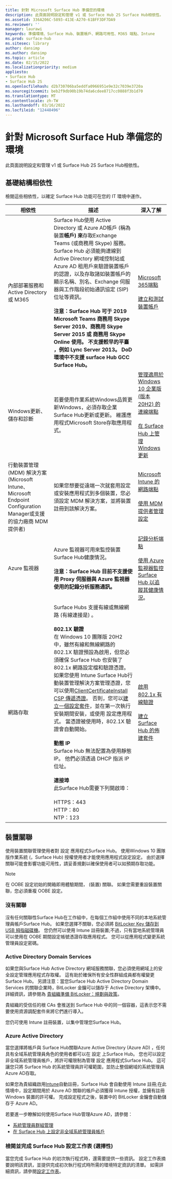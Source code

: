 ```yaml
---
title: 針對 Microsoft Surface Hub 準備您的環境
description: 此頁面說明設定和管理 v1 或 Surface Hub 2S Surface Hub相依性。
ms.assetid: 336A206C-5893-413E-A270-61BFF3DF7DA9
ms.reviewer: ''
manager: laurawi
keywords: 準備環境、Surface Hub、裝置帳戶、網路可用性、M365 端點、Intune
ms.prod: surface-hub
ms.sitesec: library
author: dansimp
ms.author: dansimp
ms.topic: article
ms.date: 02/15/2022
ms.localizationpriority: medium
appliesto:
- Surface Hub
- Surface Hub 2S
ms.openlocfilehash: d2b730706ba5eddfa0966951e9e32c7039e3720a
ms.sourcegitcommit: beb2f9db90b19b74da6cdee8717cc0888f3b1d70
ms.translationtype: MT
ms.contentlocale: zh-TW
ms.lasthandoff: 03/16/2022
ms.locfileid: "12448496"
---
```

# <a name="prepare-your-environment-for-microsoft-surface-hub"></a>針對 Microsoft Surface Hub 準備您的環境

此頁面說明設定和管理 v1 或 Surface Hub 2S Surface Hub相依性。

## <a name="infrastructure-dependencies"></a>基礎結構相依性

檢閱這些相依性，以確定 Surface Hub 功能可在您的 IT 環境中運作。

| 相依性                                                                                                                                  | 描述                                                                                                                                                                                                                                                                                                                                                                                                                                                                                                                                                                                                                                                                                                                                                                                                                                                                                                                                                                                                                                                                                                                                                                                                                                                                                                                                                                                                                                                                                                                                                                                                                                                               | 深入了解                                                                                                                                                                                                                                                                                 |
| ------------------------------------------------------------------------------------------------------------------------------------------- | ------------------------------------------------------------------------------------------------------------------------------------------------------------------------------------------------------------------------------------------------------------------------------------------------------------------------------------------------------------------------------------------------------------------------------------------------------------------------------------------------------------------------------------------------------------------------------------------------------------------------------------------------------------------------------------------------------------------------------------------------------------------------------------------------------------------------------------------------------------------------------------------------------------------------------------------------------------------------------------------------------------------------------------------------------------------------------------------------------------------------------------------------------------------------------------------------------------------------------------------------------------------------------------------------------------------------------------------------------------------------------------------------------------------------------------------------------------------------------------------------------------------------------------------------------------------------------------------------------------------------------------------------------------------------- | ------------------------------------------------------------------------------------------------------------------------------------------------------------------------------------------------------------------------------------------------------------------------------------------ |
| 內部部署服務和 Active Directory 或 M365                                                                                           |  Surface Hub使用 Active Directory 或 Azure AD帳戶 (稱為裝置**帳戶) 來**存取Exchange Teams (或商務用 Skype) 服務。 Surface Hub 必須能夠連線到 Active Directory 網域控制站或 Azure AD 租用戶來驗證裝置帳戶的認證，以及存取諸如裝置帳戶的顯示名稱、別名、Exchange 伺服器與工作階段初始通訊協定 (SIP) 位址等資訊。  <br><br>**注意：Surface Hub 可于 2019 Microsoft Teams 商務用 Skype Server 2019、商務用 Skype Server 2015 或 商務用 Skype Online 使用。 不支援較早的平臺 ，例如 Lync Server 2013。 DoD 環境中不支援 surface Hub GCC Surface Hub。**                                                                                                                                                                                                                                                                                                                                                                                                                                                                                                                                                                                                                                                                                                                                                                                                                                                                                                                                                                                                                                                                                                                                                                                         | [Microsoft 365端點](/microsoft-365/enterprise/microsoft-365-endpoints) <br> <br> [建立和測試裝置帳戶](create-and-test-a-device-account-surface-hub.md)                                                                                                                                                    |
| Windows更新、儲存和診斷                                                                                                       | 若要使用作業系統Windows品質更新Windows，必須存取企業Surface Hub更新或更新。 維護應用程式Microsoft Store存取應用程式。                                                                                                                                                                                                                                                                                                                                                                                                                                                                                                                                                                                                                                                                                                                                                                                                                                                                                                                                                                                                                                                                                                                                                                                                                                                                                                                                                                                                                                                                              | [管理適用於 Windows 10 企業版 (版本 20H2) 的連線端點](/windows/privacy/manage-windows-20h2-endpoints)<br> <br>[在 Surface Hub 上管理 Windows 更新](manage-windows-updates-for-surface-hub.md) |
| 行動裝置管理 (MDM) 解決方案 (Microsoft Intune、Microsoft Endpoint Configuration Manager或支援的協力廠商 MDM 提供者)  | 如果您想要從遠端一次就套用設定或安裝應用程式到多個裝置，您必須設定 MDM 解決方案，並將裝置註冊到該解決方案。                                                                                                                                                                                                                                                                                                                                                                                                                                                                                                                                                                                                                                                                                                                                                                                                                                                                                                                                                                                                                                                                                                                                                                                                                                                                                                                                                                                                                                                                                                        | [Microsoft Intune 的網路端點](/mem/intune/fundamentals/intune-endpoints)<br> <br>[使用 MDM 提供者管理設定](manage-settings-with-mdm-for-surface-hub.md)                                  |
| Azure 監視器                                                                                                                               | Azure 監視器可用來監控裝置Surface Hub健康情況。 <br><br>**注意：Surface Hub 目前不支援使用 Proxy 伺服器與 Azure 監視器使用的記錄分析服務通訊。**                                                                                                                                                                                                                                                                                                                                                                                                                                                                                                                                                                                                                                                                                                                                                                                                                                                                                                                                                                                                                                                                                                                                                                                                                                                                                                                                                                                                                                                                                  | [記錄分析端點](/azure/azure-monitor/agents/log-analytics-agent#firewall-requirements)<br> <br> [使用 Azure 監視器監控 Surface Hub 以追蹤其健康情況](/azure/azure-monitor/insights/surface-hubs)。                                                                                                                                               |
| 網路存取                                                                                                                              |  Surface Hubs 支援有線或無線網路 (有線連接是) 。 <br> <br>**802.1X 驗證**<br>在 Windows 10 團隊版 20H2 中，雖然有線和無線網路的 802.1X 驗證預設為啟用，但您必須確保 Surface Hub 也安裝了 802.1x 網路設定檔和驗證憑證。 如果您使用 Intune Surface Hub行動裝置管理解決方案管理憑證，您可以使用[ClientCertificateInstall CSP 傳遞憑證](https://msdn.microsoft.com/windows/hardware/commercialize/customize/mdm/clientcertificateinstall-csp)。 否則，您可以[建立一個設定套件](provisioning-packages-for-surface-hub.md)，並在第一次執行安裝期間安裝，或使用 設定應用程式。 當憑證被使用時，802.1X 驗證會自動開始。<br> <br>**動態 IP**<br>Surface Hub 無法配置為使用靜態 IP。 他們必須透過 DHCP 指派 IP 位址。<br> <br>**連接埠**<br>此Surface Hub需要下列開啟埠：<br><br>HTTPS：443<br>HTTP：80<br>NTP：123 | [啟用 802.1x 有線驗證](enable-8021x-wired-authentication.md)  <br><br>[建立 Surface Hub 的佈建套件](provisioning-packages-for-surface-hub.md)                                                                                 |

## <a name="device-affiliation"></a>裝置關聯

使用裝置關聯管理使用者對 設定 應用程式Surface Hub。 使用Windows 10 團隊版作業系統 (，Surface Hub) 授權使用者才能使用應用程式設定設定。 由於選擇關聯可能會影響功能可用性，請妥善規劃以確保使用者可以如預期存取功能。

> [!NOTE]
> 在 OOBE 設定初始的開箱即用體驗期間， (裝置) 關聯。 如果您需要重設裝置關聯，您必須重複 OOBE 設定。

### <a name="no-affiliation"></a>沒有關聯

沒有任何關聯性Surface Hub在工作組中，在每個工作組中使用不同的本地系統管理員帳戶Surface Hub。 如果您選擇不關聯，您必須將 [BitLocker Key 儲存到 USB 拇指磁碟機](/surface-hub/save-bitlocker-key-surface-hub)。 您仍然可以使用 Intune 註冊裝置;不過，只有當地系統管理員可以使用在 OOBE 期間設定帳號憑證存取應用程式。 您可以從應用程式變更系統管理員設定密碼。

### <a name="active-directory-domain-services"></a>Active Directory Domain Services

如果您與Surface Hub Active Directory 網域服務關聯，您必須使用網域上的安全設定管理應用程式存取權。 這有助於確保所有安全性群組成員都有權變更Surface Hub。 另請注意：當您Surface Hub Active Directory Domain Services 的關聯企業時，BitLocker 金鑰可以儲存于 Active Directory 架構中。 詳細資訊，請參閱為 [貴組織準備 BitLocker：規劃與政策](/windows/security/information-protection/bitlocker/prepare-your-organization-for-bitlocker-planning-and-policies)。

貴組織的受信任的根 CAs 會推送到 Surface Hub 中的同一個容器，這表示您不需要使用資源調配套件來將它們進行導入。

您仍可使用 Intune 註冊裝置，以集中管理您Surface Hub。

### <a name="azure-active-directory"></a>Azure Active Directory

當您選擇將帳戶與 Surface Hub關聯Azure Active Directory (Azure AD) ，任何具有全域系統管理員角色的使用者都可以在 設定 上Surface Hub。 您也可以設定非全域系統管理員帳戶，將許可權限制為管理 設定 應用程式Surface Hub。 這可讓您只將 Surface Hub 的系統管理員許可權範圍，並防止整個網域的系統管理員Azure AD存取。

如果您為貴組織啟用[Intune](/mem/intune/enrollment/windows-enroll#enable-windows-10-automatic-enrollment)自動註冊，Surface Hub 會自動使用 Intune 註冊;在此情境中，設定期間用於 Azure AD 關聯的帳戶必須獲得 Intune 授權，並擁有註冊 Windows 裝置的許可權。 完成設定程式之後，裝置中的 BitLocker 金鑰會自動儲存于 Azure AD。

若要進一步瞭解如何使用Surface Hub管理Azure AD，請參閱：

- [系統管理員群組管理](admin-group-management-for-surface-hub.md)
- [在 Surface Hub 上設定非全域系統管理員帳戶](surface-hub-2s-nonglobal-admin.md)

### <a name="review-and-complete-surface-hub-setup-worksheet-optional"></a>檢閱並完成 Surface Hub 設定工作表 (選擇性)

當您完成 Surface Hub 的初次執行程式時，還需要提供一些資訊。 設定工作表摘要說明該資訊，並提供完成初次執行程式時所需的環境特定資訊的清單。 如需詳細資訊，請參閱[設定工作表](setup-worksheet-surface-hub.md)。
